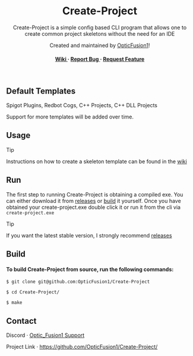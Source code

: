 <div align='center'>

<h1>Create-Project</h1>
<p>Create-Project is a simple config based CLI program that allows one to create common project skeletons without the need for an IDE</p>

<p>Created and maintained by <a href="https://github.com/OpticFusion1">OpticFusion1</a>!</p>

<h4> <a href="https://github.com/OpticFusion1/Create-Project/wiki"> Wiki </a> <span> · </span> <a href="https://github.com/OpticFusion1/Create-Project/issues"> Report Bug </a> <span> · </span> <a href="https://github.com/OpticFusion1/Create-Project/issues"> Request Feature </a> </h4>
<br>
</div>

## Default Templates
Spigot Plugins, Redbot Cogs, C++ Projects, C++ DLL Projects

Support for more templates will be added over time.

## Usage

> [!TIP]  
> Instructions on how to create a skeleton template can be found in the [wiki](https://github.com/OpticFusion1/Create-Project/wiki)  

## Run
The first step to running Create-Project is obtaining a compiled exe.
You can either download it from [releases](https://github.com/OpticFusion1/Create-Project/releases) or [build](#build) it yourself.
Once you have obtained your create-project.exe double click it or run it from the cli via `create-project.exe`

> [!TIP]  
> If you want the latest stable version, I strongly recommend [releases](https://github.com/OpticFusion1/Create-Project/releases)

## Build
#### To build Create-Project from source, run the following commands:
```
$ git clone git@github.com:OpticFusion1/Create-Project

$ cd Create-Project/

$ make
```

## Contact
Discord · [Optic_Fusion1 Support](https://discord.gg/jMEsq4zHVA)

Project Link · https://github.com/OpticFusion1/Create-Project/
